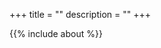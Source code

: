 +++
title = ""
description = ""
+++

<div id="blog-content"  style="display:none">  {{% include blog  %}} </div>
<div id="music-content" style="display:none">  {{% include music %}} </div>
<div id="books-content" style="display:none">  {{% include books %}} </div>
<div id="about-content" style="display:block"> {{% include about %}} </div>